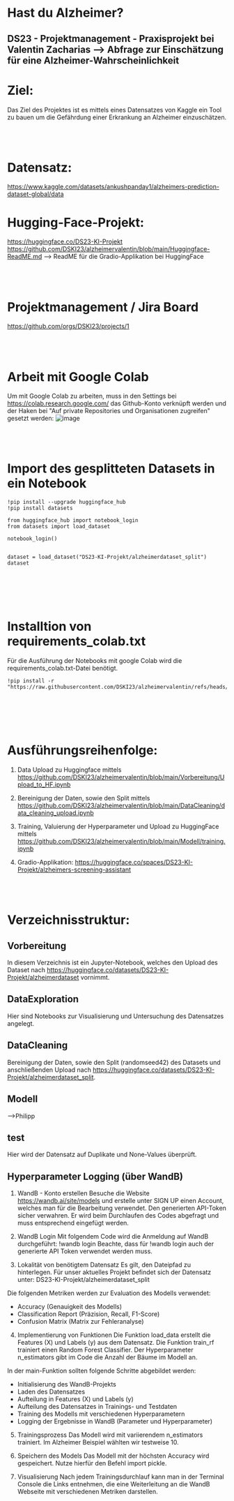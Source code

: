 # Hast du Alzheimer?
## DS23 - Projektmanagement - Praxisprojekt bei Valentin Zacharias --> Abfrage zur Einschätzung für eine Alzheimer-Wahrscheinlichkeit

# Ziel:
Das Ziel des Projektes ist es mittels eines Datensatzes von Kaggle ein Tool zu bauen um die Gefährdung einer Erkrankung an Alzheimer einzuschätzen. </br></br></br></br>

# Datensatz:
https://www.kaggle.com/datasets/ankushpanday1/alzheimers-prediction-dataset-global/data

# Hugging-Face-Projekt:
https://huggingface.co/DS23-KI-Projekt </br>
https://github.com/DSKI23/alzheimervalentin/blob/main/Huggingface-ReadME.md --> ReadME für die Gradio-Applikation bei HuggingFace</br></br></br></br>

# Projektmanagement / Jira Board
https://github.com/orgs/DSKI23/projects/1 
</br></br></br></br>
# Arbeit mit Google Colab
Um mit Google Colab zu arbeiten, muss in den Settings bei https://colab.research.google.com/ das Github-Konto verknüpft werden und der Haken bei "Auf private Repositories und Organisationen zugreifen" gesetzt werden:
![image](https://github.com/user-attachments/assets/138466f5-aa1a-4040-94f4-b3a36c95ce32)
</br></br></br></br>
# Import des gesplitteten Datasets in ein Notebook
```
!pip install --upgrade huggingface_hub
!pip install datasets

from huggingface_hub import notebook_login
from datasets import load_dataset

notebook_login()


dataset = load_dataset("DS23-KI-Projekt/alzheimerdataset_split")
dataset
```
</br></br></br></br>
# Installtion von requirements_colab.txt
Für die Ausführung der Notebooks mit google Colab wird die requirements_colab.txt-Datei benötigt.
```
!pip install -r "https://raw.githubusercontent.com/DSKI23/alzheimervalentin/refs/heads/main/requirements_colab.txt"
```
</br></br></br></br>
# Ausführungsreihenfolge:
1. Data Upload zu Huggingface mittels https://github.com/DSKI23/alzheimervalentin/blob/main/Vorbereitung/Upload_to_HF.ipynb

2. Bereinigung der Daten, sowie den Split mittels https://github.com/DSKI23/alzheimervalentin/blob/main/DataCleaning/data_cleaning_upload.ipynb
   
3. Training, Valuierung der Hyperparameter und Upload zu HuggingFace mittels https://github.com/DSKI23/alzheimervalentin/blob/main/Modell/training.ipynb
 
4. Gradio-Applikation: https://huggingface.co/spaces/DS23-KI-Projekt/alzheimers-screening-assistant
</br></br></br></br>
# Verzeichnisstruktur:
## Vorbereitung
In diesem Verzeichnis ist ein Jupyter-Notebook, welches den Upload des Dataset nach https://huggingface.co/datasets/DS23-KI-Projekt/alzheimerdataset vornimmt.

## DataExploration
Hier sind Notebooks zur Visualisierung und Untersuchung des Datensatzes angelegt.

## DataCleaning
Bereinigung der Daten, sowie den Split (randomseed42) des Datasets und anschließenden Upload nach https://huggingface.co/datasets/DS23-KI-Projekt/alzheimerdataset_split. 

## Modell
-->Philipp

## test
Hier wird der Datensatz auf Duplikate und None-Values überprüft.

## Hyperparameter Logging (über WandB)

1. WandB - Konto erstellen
Besuche die Website https://wandb.ai/site/models und erstelle unter SIGN UP einen Account, welches man für die Bearbeitung verwendet.
Den generierten API-Token sicher verwahren. Er wird beim Durchlaufen des Codes abgefragt und muss entsprechend eingefügt werden.

2. WandB Login
Mit folgendem Code wird die Anmeldung auf WandB durchgeführt: !wandb login
Beachte, dass für !wandb login auch der generierte API Token verwendet werden muss.

3. Lokalität von benötigtem Datensatz
Es gilt, den Dateipfad zu hinterlegen. Für unser aktuelles Projekt befindet sich der Datensatz unter: DS23-KI-Projekt/alzheimerdataset_split

Die folgenden Metriken werden zur Evaluation des Modells verwendet:

- Accuracy (Genauigkeit des Modells)
- Classification Report (Präzision, Recall, F1-Score)
- Confusion Matrix (Matrix zur Fehleranalyse)
   
4. Implementierung von Funktionen
Die Funktion load_data erstellt die Features (X) und Labels (y) aus dem Datensatz.
Die Funktion train_rf trainiert einen Random Forest Classifier.
Der Hyperparameter n_estimators gibt im Code die Anzahl der Bäume im Modell an.

In der main-Funktion sollten folgende Schritte abgebildet werden:
- Initialisierung des WandB-Projekts
- Laden des Datensatzes
- Aufteilung in Features (X) und Labels (y)
- Aufteilung des Datensatzes in Trainings- und Testdaten
- Training des Modells mit verschiedenen Hyperparametern
- Logging der Ergebnisse in WandB (Parameter und Hyperparameter)

5. Trainingsprozess
Das Modell wird mit variierendem n_estimators trainiert. Im Alzheimer Beispiel wählten wir testweise 10.

6. Speichern des Models
Das Modell mit der höchsten Accuracy wird gespeichert. Nutze hierfür den Befehl import pickle.

7. Visualisierung
Nach jedem Trainingsdurchlauf kann man in der Terminal Console die Links entnehmen, die eine Weiterleitung an die WandB Webseite mit verschiedenen Metriken darstellen.
